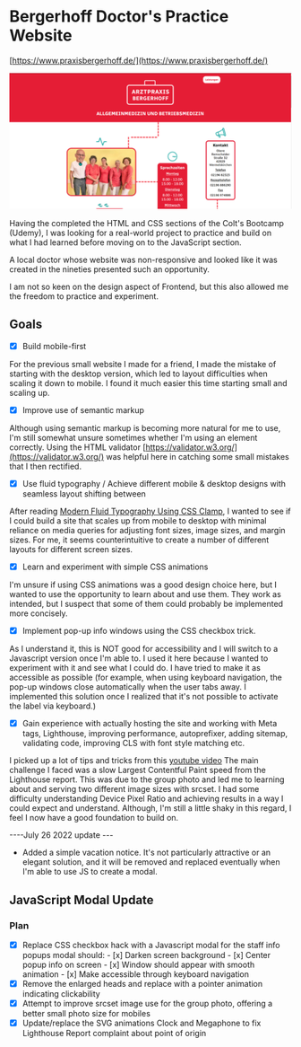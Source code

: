 # Bergerhoff Doctor's Practice Website

[https://www.praxisbergerhoff.de/](https://www.praxisbergerhoff.de/)
 
 ![ARTZTPRAXIS BERGERHOFF FRONTPAGE](BergerhoffFrontPageScreenshot.PNG)
 
 Having the completed the HTML and CSS sections of the Colt's Bootcamp (Udemy), I was looking for a real-world project to practice and build on what I had learned before moving on to the JavaScript section.

 A local doctor whose website was non-responsive and looked like it was created in the nineties presented such an opportunity.

 I am not so keen on the design aspect of Frontend, but this also allowed me the freedom to practice and experiment.

 ## Goals

 - [x] Build mobile-first

 For the previous small website I made for a friend, I made the mistake of starting with the desktop version, which led to layout difficulties when scaling it down to mobile. I found it much easier this time starting small and scaling up.

 - [x] Improve use of semantic markup

 Although using semantic markup is becoming more natural for me to use, I'm still somewhat unsure sometimes whether I'm using an element correctly. Using the HTML validator [https://validator.w3.org/](https://validator.w3.org/) was helpful here in catching some small mistakes that I then rectified.

 - [x] Use fluid typography / Achieve different mobile & desktop designs with seamless layout shifting between

 After reading [Modern Fluid Typography Using CSS Clamp](https://www.smashingmagazine.com/2022/01/modern-fluid-typography-css-clamp/), I wanted to see if I could build a site that scales up from mobile to desktop with minimal reliance on media queries for adjusting font sizes, image sizes, and margin sizes. For me, it seems counterintuitive to create a number of different layouts for different screen sizes. 

 - [x] Learn and experiment with simple CSS animations

 I'm unsure if using CSS animations was a good design choice here, but I wanted to use the opportunity to learn about and use them.
 They work as intended, but I suspect that some of them could probably be implemented more concisely.   

 - [x] Implement pop-up info windows using the CSS checkbox trick.

 As I understand it, this is NOT good for accessibility and I will switch to a Javascript version once I'm able to.
 I used it here because I wanted to experiment with it and see what I could do. I have tried to make it as accessible as possible (for example, when using keyboard navigation, the pop-up windows close automatically when the user tabs away. I implemented this solution once I realized that it's not possible to activate the label via keyboard.)
 
 - [x] Gain experience with actually hosting the site and working with Meta tags, Lighthouse, improving performance, autoprefixer, adding sitemap, validating code, improving CLS with font style matching etc.
 
 I picked up a lot of tips and tricks from this [youtube video](https://www.youtube.com/watch?v=ivKJthatF70&list=PLMPdeA59PPg3KvGr7ACBhxSKH-1FYIZ3n&index=4&t=1s)
 The main challenge I faced was a slow Largest Contentful Paint speed from the Lighthouse report. This was due to the group photo and led me to learning about and serving two different image sizes with srcset. I had some difficulty understanding Device Pixel Ratio and achieving results in a way I could expect and understand. Although, I'm still a little shaky in this regard, I feel I now have a good foundation to build on. 


----July 26 2022 update ---
- Added a simple vacation notice. It's not particularly attractive or an elegant solution, and it will be removed and replaced eventually when I'm able to use JS to create a modal.

## JavaScript Modal Update
### Plan
-[x] Replace CSS checkbox hack with a Javascript modal for the staff info popups
    modal should:
        - [x] Darken screen background
       - [x] Center popup info on screen
       - [x] Window should appear with smooth animation
       - [x] Make accessible through keyboard navigation
- [x] Remove the enlarged heads and replace with a pointer animation indicating clickability
- [x] Attempt to improve srcset image use for the group photo, offering a better small photo size for mobiles
- [x] Update/replace the SVG animations Clock and Megaphone to fix Lighthouse Report complaint about point of origin